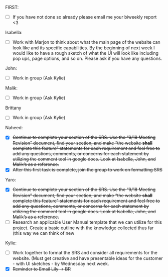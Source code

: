 FIRST:

- [ ] If you have not done so already please email me your biweekly report \<3

Isabella:

- [ ] Work with Marjon to think about what the main page of the website can look like and its specific capabilities. By the beginning of next week I would like to have a rough sketch of what the UI will look like including pop ups, page options, and so on. Please ask if you have any questions. 

John:

- [ ] Work in group (Ask Kylie)

Malik:

- [ ] Work in group (Ask Kylie)

Brittany

- [ ] Work in group (Ask Kylie)

Naheed:

- [x] ~~Continue to complete your section of the SRS. Use the “9/18 Meeting Revision” document, find your section, and make “the website **shall** complete this feature” statements for each requirement and feel free to add any questions, comments, or concerns for each statement by utilizing the comment tool in google docs. Look at Isabella, John, and Malik’s as a reference.~~   
- [x] ~~After this first task is complete, join the group to work on formatting SRS~~

Yaro:

- [x] ~~Continue to complete your section of the SRS. Use the “9/18 Meeting Revision” document, find your section, and make “the website **shall** complete this feature” statements for each requirement and feel free to add any questions, comments, or concerns for each statement by utilizing the comment tool in google docs. Look at Isabella, John, and Malik’s as a reference.~~   
- [ ] Research an applicable User Manual template that we can utilize for this project. Create a basic outline with the knowledge collected thus far (this way we can think of new 

Kylie:

- [ ] Work together to format the SRS and consider all requirements for the website. (Must get creative and have presentable ideas for the customer \- with UI sketches \- by Wednesday next week.  
- [x] ~~Reminder to Email Lily  \-\> BR~~